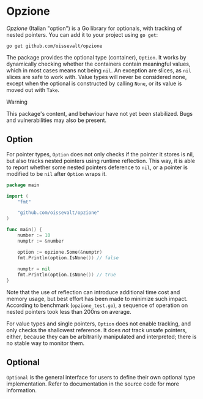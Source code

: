 # Opzione

_Opzione_ (Italian "option") is a Go library for optionals, with tracking of nested pointers. You can add it to your project using `go get`:

```shell
go get github.com/oissevalt/opzione
```

The package provides the optional type (container), `Option`. It works by dynamically checking whether the containers contain meaningful values, which in most cases means not being `nil`. An exception are slices, as `nil` slices are safe to work with. Value types will never be considered none, except when the optional is constructed by calling `None`, or its value is moved out with `Take`.

> [!WARNING]
> This package's content, and behaviour have not yet been stabilized. Bugs and vulnerabilities may also be present.

## Option

For pointer types, `Option` does not only checks if the pointer it stores is nil, but also tracks nested pointers using runtime reflection. This way, it is able to report whether some nested pointers deference to `nil`, or a pointer is modified to be `nil` after `Option` wraps it.

```go
package main

import (
	"fmt"

	"github.com/oissevalt/opzione"
)

func main() {
	number := 10
	numptr := &number

	option := opzione.Some(&numptr)
	fmt.Println(option.IsNone()) // false
	
	numptr = nil
	fmt.Println(option.IsNone()) // true
}
```

Note that the use of reflection can introduce additional time cost and memory usage, but best effort has been made to minimize such impact. According to benchmark (`opzione_test.go`), a sequence of operation on nested pointers took less than 200ns on average.

For value types and single pointers, `Option` does not enable tracking, and only checks the shallowest reference. It does _not_ track unsafe pointers, either, because they can be arbitrarily manipulated and interpreted; there is no stable way to monitor them.

## Optional

`Optional` is the general interface for users to define their own optional type implementation. Refer to documentation in the source code for more information.
